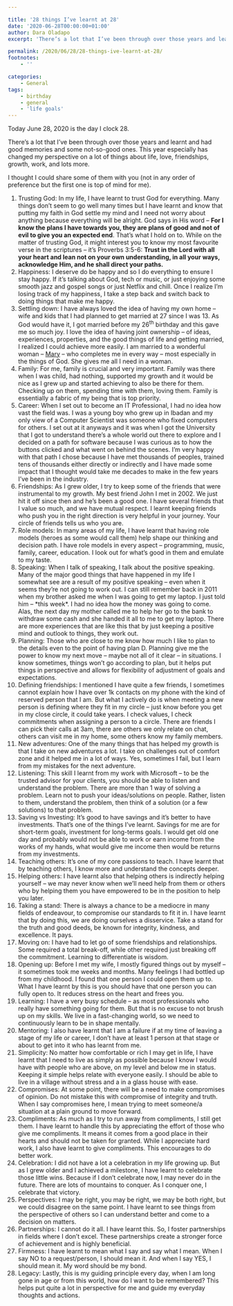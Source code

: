 ```yaml
---

title: '28 things I’ve learnt at 28'
date: '2020-06-28T00:00:00+01:00'
author: Dara Oladapo
excerpt: 'There’s a lot that I’ve been through over those years and learnt and had good memories and some not-so-good ones. This year especially has changed my perspective on a lot of things about life, love, friendships, growth, work, and lots more.'

permalink: /2020/06/28/28-things-ive-learnt-at-28/
footnotes:
    - ''

categories:
    - General
tags:
    - birthday
    - general
    - 'life goals'
---
```


Today June 28, 2020 is the day I clock 28.

There’s a lot that I’ve been through over those years and learnt and had good memories and some not-so-good ones. This year especially has changed my perspective on a lot of things about life, love, friendships, growth, work, and lots more.

I thought I could share some of them with you (not in any order of preference but the first one is top of mind for me).

1. Trusting God: In my life, I have learnt to trust God for everything. Many things don’t seem to go well many times but I have learnt and know that putting my faith in God settle my mind and I need not worry about anything because everything will be alright. God says in His word – **For I know the plans I have towards you, they are plans of good and not of evil to give you an expected end**<span style="font-size: revert; color: var(--ast-global-color-3); background-color: var(--ast-global-color-5); font-weight: inherit;">. That’s what I hold on to. </span>While on the matter of trusting God, it might interest you to know my most favourite verse in the scriptures – it’s Proverbs 3:5-6: **Trust in the Lord with all your heart and lean not on your own understanding, in all your ways, acknowledge Him, and he shall direct your paths.**
2. Happiness: I deserve do be happy and so I do everything to ensure I stay happy. If it’s talking about God, tech or music, or just enjoying some smooth jazz and gospel songs or just Netflix and chill. Once I realize I’m losing track of my happiness, I take a step back and switch back to doing things that make me happy.
3. Settling down: I have always loved the idea of having my own home – wife and kids that I had planned to get married at 27 since I was 13. As God would have it, I got married before my 26<sup style="color: var(--ast-global-color-3); background-color: var(--ast-global-color-5); font-weight: inherit;">th</sup><span style="font-size: revert; color: var(--ast-global-color-3); background-color: var(--ast-global-color-5); font-weight: inherit;"> birthday and this gave me so much joy. I love the idea of having joint ownership – of ideas, experiences, properties, and the good things of life and getting married, I realized I could achieve more easily. </span>I am married to a wonderful woman – [Mary](https://oyintola.com)<span style="font-size: revert; color: var(--ast-global-color-3); background-color: var(--ast-global-color-5); font-weight: inherit;"> – who completes me in every way – most especially in the things of God. She gives me all I need in a woman.</span>
4. Family: For me, family is crucial and very important. Family was there when I was child, had nothing, supported my growth and it would be nice as I grew up and started achieving to also be there for them. Checking up on them, spending time with them, loving them. Family is essentially a fabric of my being that is top priority.
5. Career: When I set out to become an IT Professional, I had no idea how vast the field was. I was a young boy who grew up in Ibadan and my only view of a Computer Scientist was someone who fixed computers for others. I set out at it anyways and it was when I got the University that I got to understand there’s a whole world out there to explore and I decided on a path for software because I was curious as to how the buttons clicked and what went on behind the scenes. I’m very happy with that path I chose because I have met thousands of peoples, trained tens of thousands either directly or indirectly and I have made some impact that I thought would take me decades to make in the few years I’ve been in the industry.
6. Friendships: As I grew older, I try to keep some of the friends that were instrumental to my growth. My best friend John I met in 2002. We just hit it off since then and he’s been a good one. I have several friends that I value so much, and we have mutual respect. I learnt keeping friends who push you in the right direction is very helpful in your journey. Your circle of friends tells us who you are.
7. Role models: In many areas of my life, I have learnt that having role models (heroes as some would call them) help shape our thinking and decision path. I have role models in every aspect – programming, music, family, career, education. I look out for what’s good in them and emulate to my taste.
8. Speaking: When I talk of speaking, I talk about the positive speaking. Many of the major good things that have happened in my life I somewhat see are a result of my positive speaking – even when it seems they’re not going to work out. I can still remember back in 2011 when my brother asked me when I was going to get my laptop. I just told him – \*this week\*. I had no idea how the money was going to come. Alas, the next day my mother called me to help her go to the bank to withdraw some cash and she handed it all to me to get my laptop. There are more experiences that are like this that by just keeping a positive mind and outlook to things, they work out.
9. Planning: Those who are close to me know how much I like to plan to the details even to the point of having plan D. Planning give me the power to know my next move – maybe not all of it clear – in situations. I know sometimes, things won’t go according to plan, but it helps put things in perspective and allows for flexibility of adjustment of goals and expectations.
10. Defining friendships: I mentioned I have quite a few friends, I sometimes cannot explain how I have over 1k contacts on my phone with the kind of reserved person that I am. But what I actively do is when meeting a new person is defining where they fit in my circle – just know before you get in my close circle, it could take years. I check values, I check commitments when assigning a person to a circle. There are friends I can pick their calls at 3am, there are others we only relate on chat, others can visit me in my home, some others know my family members.
11. New adventures: One of the many things that has helped my growth is that I take on new adventures a lot. I take on challenges out of comfort zone and it helped me in a lot of ways. Yes, sometimes I fail, but I learn from my mistakes for the next adventure.
12. Listening: This skill I learnt from my work with Microsoft – to be the trusted advisor for your clients, you should be able to listen and understand the problem. There are more than 1 way of solving a problem. Learn not to push your ideas/solutions on people. Rather, listen to them, understand the problem, then think of a solution (or a few solutions) to that problem.
13. Saving vs Investing: It’s good to have savings and it’s better to have investments. That’s one of the things I’ve learnt. Savings for me are for short-term goals, investment for long-terms goals. I would get old one day and probably would not be able to work or earn income from the works of my hands, what would give me income then would be returns from my investments.
14. Teaching others: It’s one of my core passions to teach. I have learnt that by teaching others, I know more and understand the concepts deeper.
15. Helping others: I have learnt also that helping others is indirectly helping yourself – we may never know when we’ll need help from them or others who by helping them you have empowered to be in the position to help you later.
16. Taking a stand: There is always a chance to be a mediocre in many fields of endeavour, to compromise our standards to fit it in. I have learnt that by doing this, we are doing ourselves a disservice. Take a stand for the truth and good deeds, be known for integrity, kindness, and excellence. It pays.
17. Moving on: I have had to let go of some friendships and relationships. Some required a total break-off, while other required just breaking off the commitment. Learning to differentiate is wisdom.
18. Opening up: Before I met my wife, I mostly figured things out by myself – it sometimes took me weeks and months. Many feelings I had bottled up from my childhood. I found that one person I could open them up to. What I have learnt by this is you should have that one person you can fully open to. It reduces stress on the heart and frees you.
19. Learning: I have a very busy schedule – as most professionals who really have something going for them. But that is no excuse to not brush up on my skills. We live in a fast-changing world, so we need to continuously learn to be in shape mentally.
20. <span style="font-size: revert; color: var(--ast-global-color-3); background-color: var(--ast-global-color-5); font-weight: inherit;">Mentoring: </span>I also have learnt that I am a failure if at my time of leaving a stage of my life or career, I don’t have at least 1 person at that stage or about to get into it who has learnt from me.
21. Simplicity: No matter how comfortable or rich I may get in life, I have learnt that I need to live as simply as possible because I know I would have with people who are above, on my level and below me in status. Keeping it simple helps relate with everyone easily. I should be able to live in a village without stress and a in a glass house with ease.
22. Compromises: At some point, there will be a need to make compromises of opinion. Do not mistake this with compromise of integrity and truth. When I say compromises here, I mean trying to meet someone/a situation at a plain ground to move forward.
23. Compliments: As much as I try to run away from compliments, I still get them. I have learnt to handle this by appreciating the effort of those who give me compliments. It means it comes from a good place in their hearts and should not be taken for granted. While I appreciate hard work, I also have learnt to give compliments. This encourages to do better work.
24. Celebration: I did not have a lot a celebration in my life growing up. But as I grew older and I achieved a milestone, I have learnt to celebrate those little wins. Because if I don’t celebrate now, I may never do in the future. There are lots of mountains to conquer. As I conquer one, I celebrate that victory.
25. Perspectives: I may be right, you may be right, we may be both right, but we could disagree on the same point. I have learnt to see things from the perspective of others so I can understand better and come to a decision on matters.
26. Partnerships: I cannot do it all. I have learnt this. So, I foster partnerships in fields where I don’t excel. These partnerships create a stronger force of achievement and is highly beneficial.
27. Firmness: I have learnt to mean what I say and say what I mean. When I say NO to a request/person, I should mean it. And when I say YES, I should mean it. My word should be my bond.
28. Legacy: Lastly, this is my guiding principle every day, when I am long gone in age or from this world, how do I want to be remembered? This helps put quite a lot in perspective for me and guide my everyday thoughts and actions.